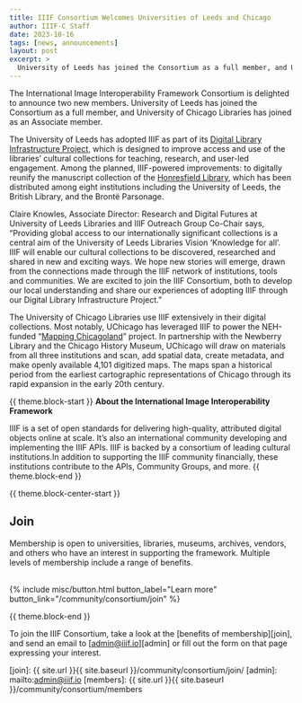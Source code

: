 ```yaml
---
title: IIIF Consortium Welcomes Universities of Leeds and Chicago
author: IIIF-C Staff
date: 2023-10-16
tags: [news, announcements]
layout: post
excerpt: > 
  University of Leeds has joined the Consortium as a full member, and University of Chicago Libraries has joined as an Associate member. 
---
```


The International Image Interoperability Framework Consortium is delighted to announce two new members. University of Leeds has joined the Consortium as a full member, and University of Chicago Libraries has joined as an Associate member. 

The University of Leeds has adopted IIIF as part of its [Digital Library Infrastructure Project](https://forstaff.leeds.ac.uk/news/article/8157/Inside_Track_%7C_Opening_our_rare_cultural_collections_to_the_world_), which is designed to improve access and use of the libraries’ cultural collections for teaching, research, and user-led engagement. Among the planned, IIIF-powered improvements: to digitally reunify the manuscript collection of the [Honresfield Library](https://www.sothebys.com/en/press/the-honresfield-library-of-british-literature-saved-for-the-nation), which has been distributed among eight institutions including the University of Leeds, the British Library, and the Brontë Parsonage.

Claire Knowles, Associate Director: Research and Digital Futures at University of Leeds Libraries and IIIF Outreach Group Co-Chair says, “Providing global access to our internationally significant collections is a central aim of the University of Leeds Libraries Vision ‘Knowledge for all’. IIIF will enable our cultural collections to be discovered, researched and shared in new and exciting ways. We hope new stories will emerge, drawn from the connections made through the IIIF network of institutions, tools and communities. We are excited to join the IIIF Consortium, both to develop our local understanding and share our experiences of adopting IIIF through our Digital Library Infrastructure Project.”

The University of Chicago Libraries use IIIF extensively in their digital collections. Most notably, UChicago has leveraged IIIF to power the NEH-funded “[Mapping Chicagoland](https://www.lib.uchicago.edu/collex/collections/mapping-chicagoland-collection/)” project. In partnership with the Newberry Library and the Chicago History Museum, UChicago will draw on materials from all three institutions and scan, add spatial data, create metadata, and make openly available 4,101 digitized maps. The maps span a historical period from the earliest cartographic representations of Chicago through its rapid expansion in the early 20th century.

{{ theme.block-start }}
**About the International Image Interoperability Framework**

IIIF is a set of open standards for delivering high-quality, attributed digital objects online at scale. It’s also an international community developing and implementing the IIIF APIs. IIIF is backed by a consortium of leading cultural institutions.In addition to supporting the IIIF community financially, these institutions contribute to the APIs, Community Groups, and more.
{{ theme.block-end }}

{{ theme.block-center-start }}

## Join

Membership is open to universities, libraries, museums, archives, vendors, and others who have an interest in supporting the framework. Multiple levels of membership include a range of benefits.   
<br>
<div class="columns is-centered">{% include misc/button.html button_label="Learn more" button_link="/community/consortium/join" %}</div>

{{ theme.block-end }}

To join the IIIF Consortium, take a look at the [benefits of membership][join], and send an email to [admin@iiif.io][admin] or fill out the form on that page expressing your interest.

[join]: {{ site.url }}{{ site.baseurl }}/community/consortium/join/
[admin]: mailto:admin@iiif.io
[members]: {{ site.url }}{{ site.baseurl }}/community/consortium/members